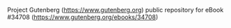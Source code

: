 Project Gutenberg (https://www.gutenberg.org) public repository for eBook #34708 (https://www.gutenberg.org/ebooks/34708)
